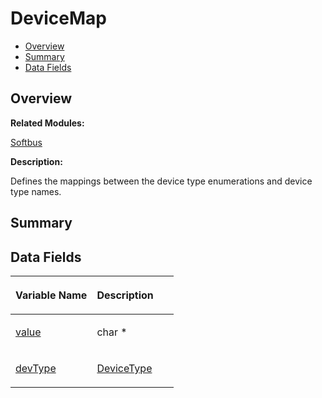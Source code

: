 # DeviceMap<a name="ZH-CN_TOPIC_0000001055518084"></a>

-   [Overview](#section1224111958165631)
-   [Summary](#section29442521165631)
-   [Data Fields](#pub-attribs)

## **Overview**<a name="section1224111958165631"></a>

**Related Modules:**

[Softbus](Softbus.md)

**Description:**

Defines the mappings between the device type enumerations and device type names. 

## **Summary**<a name="section29442521165631"></a>

## Data Fields<a name="pub-attribs"></a>

<a name="table1942123427165631"></a>
<table><thead align="left"><tr id="row1324491857165631"><th class="cellrowborder" valign="top" width="50%" id="mcps1.1.3.1.1"><p id="p566795816165631"><a name="p566795816165631"></a><a name="p566795816165631"></a>Variable Name</p>
</th>
<th class="cellrowborder" valign="top" width="50%" id="mcps1.1.3.1.2"><p id="p1917944834165631"><a name="p1917944834165631"></a><a name="p1917944834165631"></a>Description</p>
</th>
</tr>
</thead>
<tbody><tr id="row861320853165631"><td class="cellrowborder" valign="top" width="50%" headers="mcps1.1.3.1.1 "><p id="p826618353165631"><a name="p826618353165631"></a><a name="p826618353165631"></a><a href="Softbus.md#gaddf75957b595adaddd4f227b9834e20b">value</a></p>
</td>
<td class="cellrowborder" valign="top" width="50%" headers="mcps1.1.3.1.2 "><p id="p1141173124165631"><a name="p1141173124165631"></a><a name="p1141173124165631"></a>char * </p>
</td>
</tr>
<tr id="row1710806508165631"><td class="cellrowborder" valign="top" width="50%" headers="mcps1.1.3.1.1 "><p id="p1860678866165631"><a name="p1860678866165631"></a><a name="p1860678866165631"></a><a href="Softbus.md#ga0e85f0b19c5d5d8368b93b9751473fb1">devType</a></p>
</td>
<td class="cellrowborder" valign="top" width="50%" headers="mcps1.1.3.1.2 "><p id="p2136136809165631"><a name="p2136136809165631"></a><a name="p2136136809165631"></a><a href="Softbus.md#ga9334bacb3ded964dc3c3367a6b70bcf4">DeviceType</a> </p>
</td>
</tr>
</tbody>
</table>

